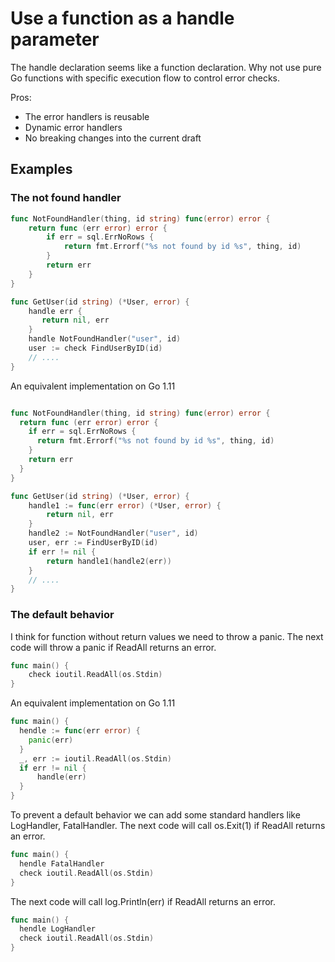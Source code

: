 # Use a function as a handle parameter

The handle declaration seems like a function declaration. 
Why not use pure Go functions with specific execution flow to control error checks. 

Pros:

* The error handlers is reusable 
* Dynamic error handlers 
* No breaking changes into the current draft

## Examples

### The not found handler
```go
func NotFoundHandler(thing, id string) func(error) error {
	return func (err error) error {
		if err = sql.ErrNoRows {
			return fmt.Errorf("%s not found by id %s", thing, id)
		}
		return err
	}
}

func GetUser(id string) (*User, error) {
	handle err {
	   return nil, err
	}
	handle NotFoundHandler("user", id)
	user := check FindUserByID(id)
	// ....
}
```

An equivalent implementation on Go 1.11
```go

func NotFoundHandler(thing, id string) func(error) error {
  return func (err error) error {
    if err = sql.ErrNoRows {
      return fmt.Errorf("%s not found by id %s", thing, id)
    }
    return err
  }
}

func GetUser(id string) (*User, error) {
	handle1 := func(err error) (*User, error) {
		return nil, err
	}
	handle2 := NotFoundHandler("user", id)
	user, err := FindUserByID(id)
	if err != nil {
		return handle1(handle2(err))
	}
	// ....
}
```

### The default behavior

I think for function without return values we need to throw a panic. The next code will throw a panic if ReadAll returns an error.

```go 
func main() {
	check ioutil.ReadAll(os.Stdin)
}
```

An equivalent implementation on Go 1.11
```go 
func main() {
  hendle := func(err error) {
    panic(err)
  }
  _, err := ioutil.ReadAll(os.Stdin)
  if err != nil {
	  handle(err)
  }
}
```

To prevent a default behavior we can add some standard handlers like LogHandler, FatalHandler. 
The next code will call os.Exit(1)  if ReadAll returns an error.
```go 
func main() {
  hendle FatalHandler
  check ioutil.ReadAll(os.Stdin)
}
```
The next code will call log.Println(err) if ReadAll returns an error.
```go 
func main() {
  hendle LogHandler
  check ioutil.ReadAll(os.Stdin)
}
```

